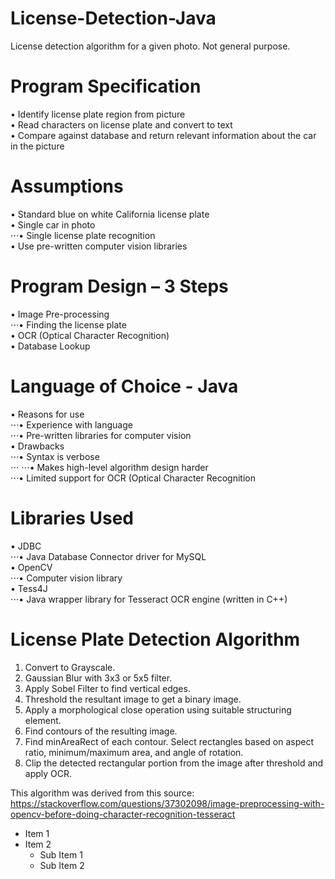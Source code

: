 # License-Detection-Java
License detection algorithm for a given photo. Not general purpose. 

# Program Specification

• Identify license plate region from picture  <br />
• Read characters on license plate and convert to text  <br />
• Compare against database and return relevant information about the car in the picture  <br />

# Assumptions

• Standard blue on white California license plate <br />
• Single car in photo  <br />
    ⋅⋅⋅• Single license plate recognition  <br />
• Use pre-written computer vision libraries  <br />

# Program Design – 3 Steps  

• Image Pre-processing  <br />
    ⋅⋅⋅• Finding the license plate  <br />
• OCR (Optical Character Recognition)  <br />
• Database Lookup  <br />

# Language of Choice - Java

• Reasons for use  <br />
    ⋅⋅⋅• Experience with language   <br />
    ⋅⋅⋅• Pre-written libraries for computer vision  <br />
• Drawbacks  <br />
    ⋅⋅⋅• Syntax is verbose  <br />
        ⋅⋅⋅ ⋅⋅⋅• Makes high-level algorithm design harder <br />
    ⋅⋅⋅• Limited support for OCR (Optical Character Recognition <br />

# Libraries Used

• JDBC <br />
    ⋅⋅⋅• Java Database Connector driver for MySQL <br />
• OpenCV <br />
   ⋅⋅⋅• Computer vision library  <br />
• Tess4J  <br />
    ⋅⋅⋅• Java wrapper library for Tesseract OCR engine (written in C++)  <br />
    
# License Plate Detection Algorithm

1. Convert to Grayscale.
2. Gaussian Blur with 3x3 or 5x5 filter.
3. Apply Sobel Filter to find vertical edges.
4. Threshold the resultant image to get a binary image.
5. Apply a morphological close operation using suitable structuring element.
6. Find contours of the resulting image.
7. Find minAreaRect of each contour. Select rectangles based on aspect ratio, minimum/maximum area, and angle of rotation.
8. Clip the detected rectangular portion from the image after threshold and apply OCR.


This algorithm was derived from this source: https://stackoverflow.com/questions/37302098/image-preprocessing-with-opencv-before-doing-character-recognition-tesseract

* Item 1
* Item 2
  * Sub Item 1
  * Sub Item 2
